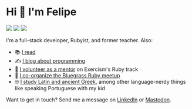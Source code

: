 # Hi 👋 I'm Felipe

<a href="https://fpsvogel.com" alt="Felipe's blog" rel="me"><img src="https://img.shields.io/badge/✏️%20My%20Blog-555?style=flat" /></a>
<a href="https://ruby.social/@fpsvogel" alt="Felipe on Mastodon" rel="me"><img src="https://img.shields.io/badge/Mastodon-615ef8?style=flat&logo=mastodon&logoColor=white" /></a>
<a href="https://www.linkedin.com/in/fpsvogel" alt="Felipe on LinkedIn" rel="me"><img src="https://img.shields.io/badge/LinkedIn-blue?style=flat&logo=linkedin" /></a>

I'm a full-stack developer, Rubyist, and former teacher. Also:

- 📚 [I read](https://fpsvogel.com/reading)
- ✍️ [I blog about programming](https://fpsvogel.com/posts)
- 🤗 [I volunteer as a mentor](https://exercism.org/profiles/fpsvogel/testimonials) on Exercism's Ruby track
- 🐎 [I co-organize the Bluegrass Ruby meetup](https://bluegrassruby.club/)
- 🤓 [I study Latin and ancient Greek](https://github.com/fpsvogel/learn-latin-and-greek), among other language-nerdy things like speaking Portuguese with my kid

Want to get in touch? Send me a message on [LinkedIn](https://www.linkedin.com/in/fpsvogel) or [Mastodon](https://ruby.social/@fpsvogel).
